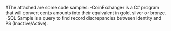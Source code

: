 #The attached are some code samples:
-CoinExchanger is a C# program that will convert cents amounts into their equivalent in gold, silver or bronze.
-SQL Sample is a query to find record discrepancies between identity and PS (Inactive/Active).
